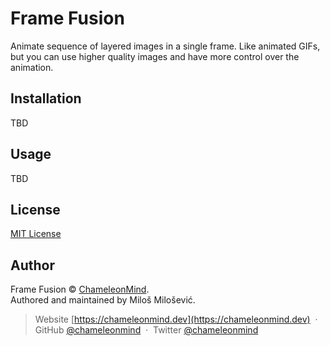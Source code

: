 # Frame Fusion

Animate sequence of layered images in a single frame. Like animated GIFs, but you can use higher quality images and have more
control over the animation.

## Installation

TBD

## Usage

TBD

## License

[MIT License](./LICENSE)

## Author

Frame Fusion &copy; [ChameleonMind](https://github.com/chameleonmind).\
Authored and maintained by Miloš Milošević.


> Website [https://chameleonmind.dev](https://chameleonmind.dev) &nbsp;&middot;&nbsp;
> GitHub [@chameleonmind](https://github.com/chameleonmind) &nbsp;&middot;&nbsp;
> Twitter [@chameleonmind](https://twitter.com/chameleon_mind)
